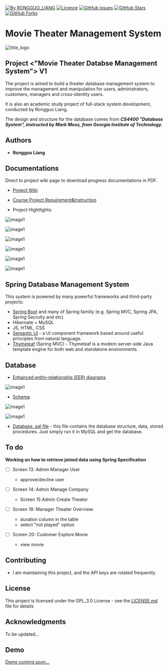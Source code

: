 [![By RONGGUO_LIANG](https://img.shields.io/badge/by-RONGGUOLIANG-blue.svg)](https://github.com/LiangRongguo) [![Licence](https://img.shields.io/badge/license-GPL--3.0-blue.svg)](https://github.com/LiangRongguo/6242/blob/master/LICENSE) [![GitHub issues](https://img.shields.io/github/issues/LiangRongguo/atlantamovie.svg)](https://github.com/LiangRongguo/atlantamovie/issues/) [![GitHub Stars](https://img.shields.io/github/stars/LiangRongguo/atlantamovie.svg?style=social&label=Star)](https://github.com/LiangRongguo/atlantamovie)[![GitHub Forks](https://img.shields.io/github/forks/LiangRongguo/atlantamovie.svg?style=social&label=Fork)](https://github.com/LiangRongguo/atlantamovie)


#  Movie Theater Management System

 
![title_logo](https://github.com/LiangRongguo/atlantamovie/blob/master/README-RESOURCE/title_log.png)


## Project <"Movie Theater Databse Management System"> V1

The project is aimed to build a theater database management system to improve the management and manipulation for users, administrators, customers, managers and cross-identity users.

It is also an academic study project of full-stack system development, conducted by Rongguo Liang.  

The design and structure for the database comes from ***CS4400 "Database System", instructed by Mark Moss, from Georgia Institute of Technology.***

## Authors

* **Rongguo Liang**

## Documentations

Direct to project wiki page to download progress documentations in PDF. 

- [Project Wiki](https://github.com/LiangRongguo/atlantamovie/wiki)

- [Course Project Requirement&Instruction](https://github.com/LiangRongguo/atlantamovie/blob/master/README-RESOURCE/CS4400Fall2019Project.pdf)
 
- Project Hightlights:
 
 ![image1](https://github.com/LiangRongguo/atlantamovie/blob/master/README-RESOURCE/loginPage.png)
 
 ![image1](https://github.com/LiangRongguo/atlantamovie/blob/master/README-RESOURCE/registernavigation.png)

 ![image1](https://github.com/LiangRongguo/atlantamovie/blob/master/README-RESOURCE/managercustomerregisterpage.png)
 
 ![image1](https://github.com/LiangRongguo/atlantamovie/blob/master/README-RESOURCE/customerfunc.png) 

 ![image1](https://github.com/LiangRongguo/atlantamovie/blob/master/README-RESOURCE/customerexploretheater.png)

 ![image1](https://github.com/LiangRongguo/atlantamovie/blob/master/README-RESOURCE/visithistory.png)

## Spring Database Management System

This system is powered by many powerful frameworks and third-party projects:

- [Spring Boot](https://spring.io/projects/spring-boot) and many of Spring familiy (e.g. Spring MVC, Spring JPA, Spring Secruity and etc)
- Hibernate + MySQL
- JS, HTML, CSS
- [Semantic UI](https://github.com/Semantic-Org/Semantic-UI) - a UI component framework based around useful principles from natural language.
- [Thymeleaf](https://github.com/thymeleaf/thymeleaf) (Spring MVC) - Thymeleaf is a modern server-side Java template engine for both web and standalone environments. 

## Database

- [Enhanced entity-relationship (EER) diagrams](https://github.com/LiangRongguo/atlantamovie/blob/master/README-RESOURCE/CS4400Fall2019EERKey.pdf)

 ![image1](https://github.com/LiangRongguo/atlantamovie/blob/master/README-RESOURCE/EER.png)

- [Schema](https://github.com/LiangRongguo/atlantamovie/blob/master/README-RESOURCE/CS4400Fall2019SchemaKey.pdf)


 ![image1](https://github.com/LiangRongguo/atlantamovie/blob/master/README-RESOURCE/schema1.png)
 
 ![image1](https://github.com/LiangRongguo/atlantamovie/blob/master/README-RESOURCE/schema2.png)
 
- [Database .sql file](https://github.com/LiangRongguo/atlantamovie/blob/master/sql/database.sql) - this file contains the database structure, data, stored procedures. Just simply run it in MySQL and get the database.


## To do

**Working on how to retrieve joined data using Spring Specification**

- [ ] Screen 13: Admin Manager User

    - approve/decline user

- [ ] Screen 14: Admin Manage Company

    - Screen 15 Admin Create Theater

- [ ] Screen 18: Manager Theater Overview: 
    
    - duration column in the table
    - select "not played" option
    
- [ ] Screen 20: Customer Explore Movie

    - view movie

## Contributing

- I am maintaining this project, and the API keys are rotated frequently.

## License

This project is licensed under the GPL_3.0 License - see the [LICENSE.md](/LICENSE) file for details

## Acknowledgments

To be updated...

## Demo
[Demo coming soon...](https://www.youtube.com/)


